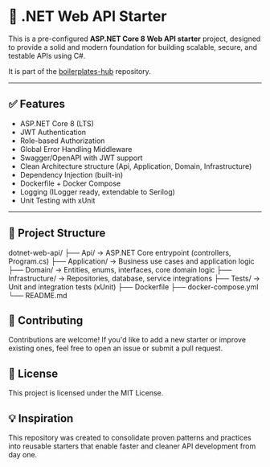 # 🚀 .NET Web API Starter

This is a pre-configured **ASP.NET Core 8 Web API starter** project, designed to provide a solid and modern foundation for building scalable, secure, and testable APIs using C#.

It is part of the [boilerplates-hub](../README.md) repository.

---

## ✅ Features

- ASP.NET Core 8 (LTS)
- JWT Authentication
- Role-based Authorization
- Global Error Handling Middleware
- Swagger/OpenAPI with JWT support
- Clean Architecture structure (Api, Application, Domain, Infrastructure)
- Dependency Injection (built-in)
- Dockerfile + Docker Compose
- Logging (ILogger ready, extendable to Serilog)
- Unit Testing with xUnit

---

## 🧱 Project Structure

dotnet-web-api/
├── Api/ → ASP.NET Core entrypoint (controllers, Program.cs)
├── Application/ → Business use cases and application logic
├── Domain/ → Entities, enums, interfaces, core domain logic
├── Infrastructure/ → Repositories, database, service integrations
├── Tests/ → Unit and integration tests (xUnit)
├── Dockerfile
├── docker-compose.yml
└── README.md

## 👥 Contributing
Contributions are welcome! If you'd like to add a new starter or improve existing ones, feel free to open an issue or submit a pull request.

## 📄 License
This project is licensed under the MIT License.

## 💡 Inspiration
This repository was created to consolidate proven patterns and practices into reusable starters that enable faster and cleaner API development from day one.
